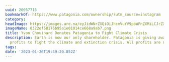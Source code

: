 ```yaml
---
uuid: 20057715
bookmarkOf: https://www.patagonia.com/ownership/?utm_source=instagram
category:
headImage: https://images.are.na/eyJidWNrZXQiOiJhcmVuYV9pbWFnZXMiLCJrZXkiOiIyMDA1NzcxNS9vcmlnaW5hbF8wMzIyZWY1ODE3NmI5NWExZTAxMDE0Y2U2NjhhOWFiNy5wbmciLCJlZGl0cyI6eyJyZXNpemUiOnsid2lkdGgiOjEyMDAsImhlaWdodCI6MTIwMCwiZml0IjoiaW5zaWRlIiwid2l0aG91dEVubGFyZ2VtZW50Ijp0cnVlfSwid2VicCI6eyJxdWFsaXR5Ijo5MH0sImpwZWciOnsicXVhbGl0eSI6OTB9LCJyb3RhdGUiOm51bGx9fQ==?bc=0
imageName: 0322ef58176b95a1e01014ce668a9ab7.png
title: Yvon Chouinard Donates Patagonia to Fight Climate Crisis
description: Earth is now our only shareholder. Patagonia is giving away all future
  profits to fight the climate and extinction crisis. All profits are now the planet’s.
tags:
date: '2023-01-26T19:49:20.852Z'
---
```

